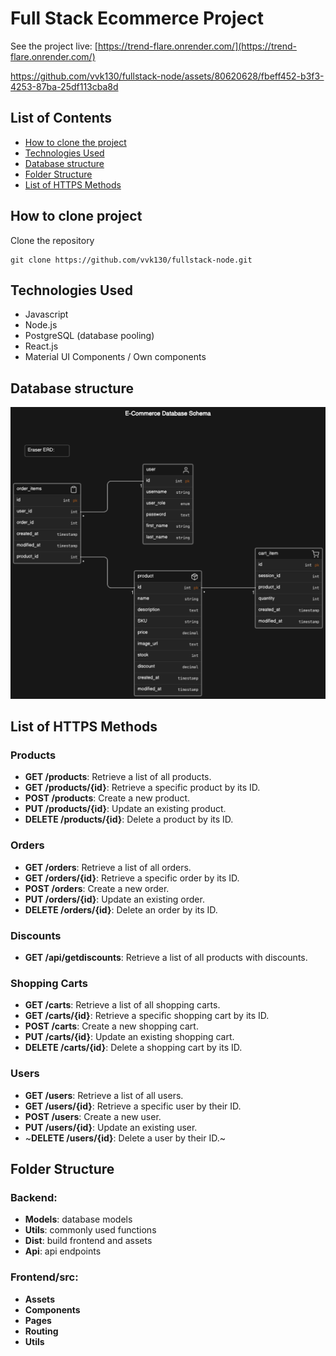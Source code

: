 # Full Stack Ecommerce Project

See the project live: [https://trend-flare.onrender.com/](https://trend-flare.onrender.com/)

https://github.com/vvk130/fullstack-node/assets/80620628/fbeff452-b3f3-4253-87ba-25df113cba8d

## List of Contents

- [How to clone the project](#how-to-clone-project)
- [Technologies Used](#technologies-used)
- [Database structure](#database-structure)
- [Folder Structure](#folder-structure)
- [List of HTTPS Methods](#list-of-https-methods)

## How to clone project

Clone the repository
```
git clone https://github.com/vvk130/fullstack-node.git
```

## Technologies Used

- Javascript
- Node.js
- PostgreSQL (database pooling)
- React.js
- Material UI Components / Own components

## Database structure

![alt text](https://github.com/vvk130/fullstack-node/blob/main/models/database_final2.png)

## List of HTTPS Methods

### Products
- **GET /products**: Retrieve a list of all products.
- **GET /products/{id}**: Retrieve a specific product by its ID.
- **POST /products**: Create a new product.
- **PUT /products/{id}**: Update an existing product.
- **DELETE /products/{id}**: Delete a product by its ID.

### Orders
- **GET /orders**: Retrieve a list of all orders.
- **GET /orders/{id}**: Retrieve a specific order by its ID.
- **POST /orders**: Create a new order.
- **PUT /orders/{id}**: Update an existing order.
- **DELETE /orders/{id}**: Delete an order by its ID.

### Discounts
- **GET /api/getdiscounts**: Retrieve a list of all products with discounts.

### Shopping Carts
- **GET /carts**: Retrieve a list of all shopping carts.
- **GET /carts/{id}**: Retrieve a specific shopping cart by its ID.
- **POST /carts**: Create a new shopping cart.
- **PUT /carts/{id}**: Update an existing shopping cart.
- **DELETE /carts/{id}**: Delete a shopping cart by its ID.

### Users
- **GET /users**: Retrieve a list of all users.
- **GET /users/{id}**: Retrieve a specific user by their ID.
- **POST /users**: Create a new user.
- **PUT /users/{id}**: Update an existing user.
- ~**DELETE /users/{id}**: Delete a user by their ID.~

## Folder Structure

### Backend:
- **Models**: database models
- **Utils**: commonly used functions
- **Dist**: build frontend and assets
- **Api**: api endpoints

### Frontend/src: 
- **Assets**
- **Components**
- **Pages**
- **Routing**
- **Utils**
